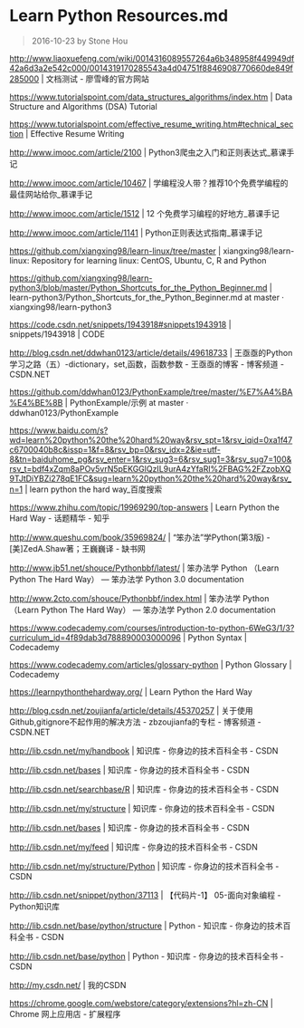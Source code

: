 Learn Python Resources.md
==========

> 2016-10-23 by Stone Hou

http://www.liaoxuefeng.com/wiki/0014316089557264a6b348958f449949df42a6d3a2e542c000/0014319170285543a4d04751f8846908770660de849f285000 | 文档测试 - 廖雪峰的官方网站

https://www.tutorialspoint.com/data_structures_algorithms/index.htm | Data Structure and Algorithms (DSA) Tutorial

https://www.tutorialspoint.com/effective_resume_writing.htm#technical_section | Effective Resume Writing

http://www.imooc.com/article/2100 | Python3爬虫之入门和正则表达式_慕课手记

http://www.imooc.com/article/10467 | 学编程没人带？推荐10个免费学编程的最佳网站给你_慕课手记

http://www.imooc.com/article/1512 | 12 个免费学习编程的好地方_慕课手记

http://www.imooc.com/article/1141 | Python正则表达式指南_慕课手记

https://github.com/xiangxing98/learn-linux/tree/master | xiangxing98/learn-linux: Repository for learning linux: CentOS, Ubuntu, C, R and Python

https://github.com/xiangxing98/learn-python3/blob/master/Python_Shortcuts_for_the_Python_Beginner.md | learn-python3/Python_Shortcuts_for_the_Python_Beginner.md at master · xiangxing98/learn-python3

https://code.csdn.net/snippets/1943918#snippets1943918 | snippets/1943918 | CODE

http://blog.csdn.net/ddwhan0123/article/details/49618733 | 王亟亟的Python学习之路（五）-dictionary，set,函数，函数参数 - 王亟亟的博客 - 博客频道 - CSDN.NET

https://github.com/ddwhan0123/PythonExample/tree/master/%E7%A4%BA%E4%BE%8B | PythonExample/示例 at master · ddwhan0123/PythonExample

https://www.baidu.com/s?wd=learn%20python%20the%20hard%20way&rsv_spt=1&rsv_iqid=0xa1f47c6700040b8c&issp=1&f=8&rsv_bp=0&rsv_idx=2&ie=utf-8&tn=baiduhome_pg&rsv_enter=1&rsv_sug3=6&rsv_sug1=3&rsv_sug7=100&rsv_t=bdf4xZqm8aPOv5vrN5pEKGGlQzIL9urA4zYfaRl%2FBAG%2FZzobXQ9TJtDiYBZi278qE1FC&sug=learn%20python%20the%20hard%20way&rsv_n=1 | learn python the hard way_百度搜索

https://www.zhihu.com/topic/19969290/top-answers | Learn Python the Hard Way - 话题精华 - 知乎

http://www.queshu.com/book/35969824/ | “笨办法”学Python(第3版) - [美]ZedA.Shaw著；王巍巍译 - 缺书网

http://www.jb51.net/shouce/Pythonbbf/latest/ | 笨办法学 Python （Learn Python The Hard Way） — 笨办法学 Python 3.0 documentation

http://www.2cto.com/shouce/Pythonbbf/index.html | 笨办法学 Python （Learn Python The Hard Way） — 笨办法学 Python 2.0 documentation

https://www.codecademy.com/courses/introduction-to-python-6WeG3/1/3?curriculum_id=4f89dab3d788890003000096 | Python Syntax | Codecademy

https://www.codecademy.com/articles/glossary-python | Python Glossary | Codecademy

https://learnpythonthehardway.org/ | Learn Python the Hard Way

http://blog.csdn.net/zoujianfa/article/details/45370257 | 关于使用Github,gitignore不起作用的解决方法 - zbzoujianfa的专栏 - 博客频道 - CSDN.NET

http://lib.csdn.net/my/handbook | 知识库 - 你身边的技术百科全书 - CSDN

http://lib.csdn.net/bases | 知识库 - 你身边的技术百科全书 - CSDN

http://lib.csdn.net/searchbase/R | 知识库 - 你身边的技术百科全书 - CSDN

http://lib.csdn.net/my/structure | 知识库 - 你身边的技术百科全书 - CSDN

http://lib.csdn.net/bases | 知识库 - 你身边的技术百科全书 - CSDN

http://lib.csdn.net/my/feed | 知识库 - 你身边的技术百科全书 - CSDN

http://lib.csdn.net/my/structure/Python | 知识库 - 你身边的技术百科全书 - CSDN

http://lib.csdn.net/snippet/python/37113 | 【代码片-1】 05-面向对象编程 - Python知识库

http://lib.csdn.net/base/python/structure | Python - 知识库 - 你身边的技术百科全书 - CSDN

http://lib.csdn.net/base/python | Python - 知识库 - 你身边的技术百科全书 - CSDN

http://my.csdn.net/ | 我的CSDN

https://chrome.google.com/webstore/category/extensions?hl=zh-CN | Chrome 网上应用店 - 扩展程序
